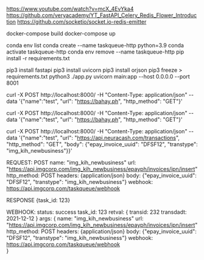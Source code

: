 https://www.youtube.com/watch?v=mcX_4EvYka4
https://github.com/veryacademy/YT_FastAPI_Celery_Redis_Flower_Introduction
https://github.com/socketio/socket.io-redis-emitter

docker-compose build
docker-compose up

conda env list
conda create --name taskqueue-http python=3.9
conda activate taskqueue-http
conda env remove --name taskqueue-http
pip install -r requirements.txt

pip3 install fastapi
pip3 install uvicorn
pip3 install orjson
pip3 freeze > requirements.txt
python3 ./app.py
uvicorn main:app --host 0.0.0.0 --port 8001

curl -X POST http://localhost:8000/ -H "Content-Type: application/json" --data '{"name":"test", "url": "https://bahay.ph", "http_method": "GET"}'

curl -X POST http://localhost:8000/ -H "Content-Type: application/json" --data '{"name":"test", "url": "https://bahay.ph", "http_method": "GET"}'

curl -X POST http://localhost:8000/ -H "Content-Type: application/json" --data '{"name":"test", "url": "https://api.neuracash.com/transactions", "http_method": "GET", "body": {"epay_invoice_uuid": "DFSF12", "transtype": "img_kih_newbusiness"}}'


REQUEST: POST
    name: "img_kih_newbusiness"
    url: "https://api.imgcorp.com/img_kih_newbusiness/epayph/invoices/ipn/insert"
    http_method: POST
    headers: {application/json}
    body: {"epay_invoice_uuid": "DFSF12", "transtype": "img_kih_newbusiness"}
    webhook: https://api.imgcorp.com/taskqueue/webhook        

RESPONSE
    {task_id: 123}

WEBHOOK:
    status: success
    task_id: 123
    retval: {
        transid: 232
        transdadt: 2021-12-12
    }
    args: {
        name: "img_kih_newbusiness"
        url: "https://api.imgcorp.com/img_kih_newbusiness/epayph/invoices/ipn/insert"
        http_method: POST
        headers: {application/json}
        body: {"epay_invoice_uuid": "DFSF12", "transtype": "img_kih_newbusiness"}
        webhook: https://api.imgcorp.com/taskqueue/webhook        
    }

